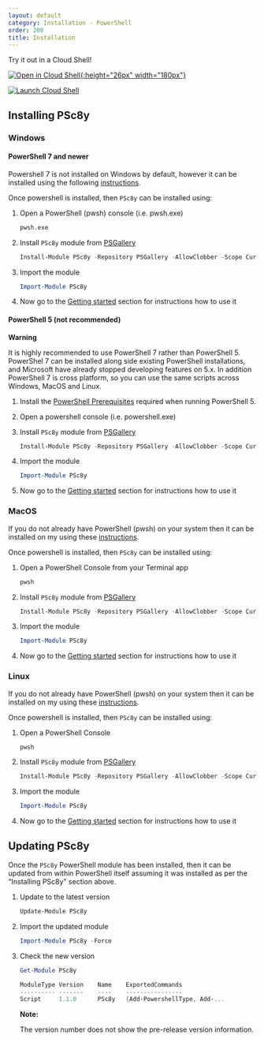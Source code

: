 ```yaml
---
layout: default
category: Installation - PowerShell
order: 200
title: Installation
---
```


Try it out in a Cloud Shell!

[![Open in Cloud Shell](https://gstatic.com/cloudssh/images/open-btn.svg "Launch Cloud Shell"){:height="26px" width="180px"}](https://ssh.cloud.google.com/cloudshell/editor?shellonly=true)

[![Launch Cloud Shell](https://shell.azure.com/images/launchcloudshell.png "Launch Cloud Shell")](https://shell.azure.com/powershell)

## Installing PSc8y

### Windows

#### PowerShell 7 and newer

Powershell 7 is not installed on Windows by default, however it can be installed using the following [instructions](https://docs.microsoft.com/en-us/powershell/scripting/install/installing-powershell-core-on-windows?view=powershell-7).

Once powershell is installed, then `PSc8y` can be installed using:

1. Open a PowerShell (pwsh) console (i.e. pwsh.exe)

    ```sh
    pwsh.exe
    ```

1. Install `PSc8y` module from [PSGallery](https://www.powershellgallery.com/packages/PSc8y)

    ```powershell
    Install-Module PSc8y -Repository PSGallery -AllowClobber -Scope CurrentUser
    ```

1. Import the module

    ```powershell
    Import-Module PSc8y
    ```

1. Now go to the [Getting started](https://reubenmiller.github.io/go-c8y-cli/docs/2-getting-started-powershell/) section for instructions how to use it

#### PowerShell 5 (not recommended)

**Warning**

It is highly recommended to use PowerShell 7 rather than PowerShell 5. PowerShel 7 can be installed along side existing PowerShell installations, and Microsoft have already stopped developing features on 5.x. In addition PowerShell 7 is cross platform, so you can use the same scripts across Windows, MacOS and Linux.

1. Install the [PowerShell Prerequisites](../1-powershell-prerequisites) required when running PowerShell 5.

1. Open a powershell console (i.e. powershell.exe)

1. Install `PSc8y` module from [PSGallery](https://www.powershellgallery.com/packages/PSc8y)

    ```powershell
    Install-Module PSc8y -Repository PSGallery -AllowClobber -Scope CurrentUser
    ```

1. Import the module

    ```powershell
    Import-Module PSc8y
    ```

1. Now go to the [Getting started](https://reubenmiller.github.io/go-c8y-cli/docs/2-getting-started-powershell/) section for instructions how to use it

### MacOS

If you do not already have PowerShell (pwsh) on your system then it can be installed on my using these [instructions](https://docs.microsoft.com/en-us/powershell/scripting/install/installing-powershell-core-on-macos?view=powershell-7).

Once powershell is installed, then `PSc8y` can be installed using:

1. Open a PowerShell Console from your Terminal app
    
    ```powershell
    pwsh
    ```

1. Install `PSc8y` module from [PSGallery](https://www.powershellgallery.com/packages/PSc8y)

    ```powershell
    Install-Module PSc8y -Repository PSGallery -AllowClobber -Scope CurrentUser
    ```

1. Import the module

    ```powershell
    Import-Module PSc8y
    ```

1. Now go to the [Getting started](https://reubenmiller.github.io/go-c8y-cli/docs/2-getting-started-powershell/) section for instructions how to use it

### Linux

If you do not already have PowerShell (pwsh) on your system then it can be installed on my using these [instructions](https://docs.microsoft.com/en-us/powershell/scripting/install/installing-powershell-core-on-linux?view=powershell-7).

Once powershell is installed, then `PSc8y` can be installed using:

1. Open a PowerShell Console
    
    ```powershell
    pwsh
    ```

1. Install `PSc8y` module from [PSGallery](https://www.powershellgallery.com/packages/PSc8y)

    ```powershell
    Install-Module PSc8y -Repository PSGallery -AllowClobber -Scope CurrentUser
    ```

1. Import the module

    ```powershell
    Import-Module PSc8y
    ```

1. Now go to the [Getting started](https://reubenmiller.github.io/go-c8y-cli/docs/2-getting-started-powershell/) section for instructions how to use it


## Updating PSc8y

Once the `PSc8y` PowerShell module has been installed, then it can be updated from within PowerShell itself assuming it was installed as per the "Installing PSc8y" section above.

1. Update to the latest version

    ```powershell
    Update-Module PSc8y
    ```

1. Import the updated module

    ```powershell
    Import-Module PSc8y -Force
    ```

1. Check the new version

    ```powershell
    Get-Module PSc8y
    ```

    ```powershell
    ModuleType Version    Name    ExportedCommands
    ---------- -------    ----    ----------------
    Script     1.1.0      PSc8y   {Add-PowershellType, Add-...
    ```

    **Note:**

    The version number does not show the pre-release version information.
